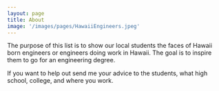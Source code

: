 ```yaml
---
layout: page
title: About
image: '/images/pages/HawaiiEngineers.jpeg'
---
```

The purpose of this list is to show our local students the faces of Hawaii born engineers or engineers doing work in Hawaii. The goal is to inspire them to go for an engineering degree.

If you want to help out send me your advice to the students, what high school, college, and where you work. 
